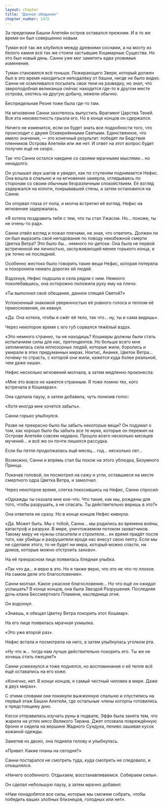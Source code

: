 ```yaml
---
layout: chapter
title: "Данное обещание"
chapter_number: 1472
---
```




За пределами Башни Алетейи остров оставался прежним. И в то же время он был совершенно новым.

Туман всё так же клубился между древними соснами, а на мосту из белого камня всё так же стояли застывшие Кошмарные Существа. Но это был новый день. Санни уже мог заметить едва уловимые изменения.

Туман становился всё тоньше. Пожирающего Зверя, который должен был в это время находиться неподалёку от башни, нигде не было видно. Санни не осмеливался посылать свои тени на разведку, но знал, что звероподобная великанша сейчас находится где-то в другом месте острова, охотясь на другую добычу, нежели обычно.

Беспредельная Резня тоже была где-то там.

На мгновение Санни захотелось выпустить Фрагмент Царства Теней. Вся эта неизвестность грызла его. Но в конце концов он сдержался.

Ничего не изменится, если он будет знать все подробности того, что происходит с двумя Осквернёнными Святыми. Единственное, что имело значение, — это конечный результат: победят ли Бедствия пленников Острова Алетейи или же нет. И ответ на этот вопрос будет получен ещё не скоро.

Так что Санни остался наедине со своими мрачными мыслями... но ненадолго.

Он услышал звук шагов и увидел, как по ступеням поднимается Нефис. Она вошла в спальню и на мгновение замерла, оглядываясь по сторонам со своим обычным безразличным спокойствием. Её взгляд задержался на копоти, покрывавшей стены, а затем остановился на Санни.

Он оторвал глаза от пола, и молча встретил её взгляд. Нефис на мгновение задержалась.

«Я хотела поздравить тебя с тем, что ты стал Ужасом. Но... похоже, ты не очень-то рад».

Санни отвёл взгляд и пожал плечами, не зная, что ответить. Должен ли он был выразить своё негодование по поводу неизбежной смерти Цветка Ветра? Это было бы... немного по-детски. Она была не первой встреченной им личностью, заслуживающей менее горького конца, и уж точно не последней.

Особенно жестоко было говорить такие вещи Нефис, которая потеряла и похоронила немало дорогих ей людей.

Вздохнув, Нефис подошла и села рядом с ним. Немного поколебавшись, она осторожно положила руку ему на плечо.

«Ты выполнил своё обещание, данное спящей Святой?»

Успокоенный знакомой уверенностью её ровного голоса и теплом её прикосновения, он кивнул.

«Да. Она хотела, чтобы я сжёг её тело, так что... ну, ты и сама видишь».

Через некоторое время с его губ сорвался тяжёлый вздох.

«Это немного странно, ты не находишь? Кошмары должны были стать испытанием силы для нас, претендентов. Но больше всего мне запомнилась сила иллюзорных людей, которые жили, боролись и умирали в этих придуманных мирах. Ноктис, Ананке, Цветок Ветра... почему-то страсть, с которой они жили, кажется куда более реальной, чем даже наша».

Нефис несколько мгновений молчала, а затем медленно произнесла:

«Мне это вовсе не кажется странным. Я тоже помню тех, кого встречала в Кошмарах».

Она сделала паузу, а затем добавила, чуть понизив голос:

«Хотя иногда мне хочется забыть».

Санни горько улыбнулся.

Разве не прекрасно было бы забыть некоторые вещи? Он подумал о том, как хорошо было бы забыть все те муки, которые он пережил на Острове Алетейи совсем недавно. Прошло всего несколько месяцев мучений... и всё же он почти лишился рассудка.

Если бы петля продолжалась ещё месяц... год... несколько лет...

Возможно, Санни и впрямь стал бы похож на этого ублюдка, Безумного Принца.

Покачав головой, он посмотрел на сажу и угли, оставшиеся на месте смертного одра Цветка Ветра, и замолчал.

Через некоторое время, слегка покосившись на Нефис, Санни спросил:

«Однажды ты сказала мне кое-что. Что такие, как мы, рождены для того, чтобы разрушать, а не спасать. Ты действительно веришь в это?»

Она ответила не сразу. Но в конце концов Нефис кивнула.

«Да. Может быть. Мы с тобой, Санни... мы родились во времена войны, катастроф и разрухи. В мире, уничтожаемом потоком захватчиков. Такому миру не нужны спасители и строители... их время придёт после того, как убийцы и разрушители вроде нас внесут свою лепту. Если мы не сделаем этого, то не будет ни мира, который можно спасти, ни домов, которые можно отстроить заново».

На её прекрасном лице появилась бледная улыбка.

«Так что да... я верю в это. Но я также верю, что это не что-то плохое. На самом деле это благословение».

Санни молчал. Какое ужасное благословение... Но что ещё он ожидал услышать? В конце концов, она была Звездой Разрушения. Последняя дочь клана Бессмертного Пламени, наследница огня.

Он вздохнул.

«Знаешь, я обещал Цветку Ветра покорить этот Кошмар».

На его лице появилась мрачная ухмылка.

«Это уже второй раз».

Нефис встала и посмотрела на него, а затем улыбнулась уголком рта.

«Ну что ж... тогда нам лучше действительно покорить его. Ты же не хочешь стать лжецом?»

Санни усмехнулся и тоже поднялся, но воспоминания о её тепле всё ещё оставались на его коже.

«Конечно, нет. В конце концов, я самый честный человек в мире. Даже в двух мирах».

С этими словами они покинули выжженную спальню и спустились на первый этаж Башни Алетейи, где остальные члены когорты готовились к предстоящему дню.

Кэсси отправилась изучать руны в подвале, Эффи была занята тем, что жарила на углях мясо Великого Тирана. Джет отозвала повреждённую броню и сидела на вершине Жадного Сундука, лениво зашивая кусок кожаной одежды.

Заметив их двоих, она подняла голову и улыбнулась.

«Привет. Какие планы на сегодня?»

Санни постарался не смотреть туда, куда смотреть не следовало, и откашлялся.

«Ничего особенного. Отдыхаем, восстанавливаемся. Собираем силы».

Он сделал небольшую паузу, а затем мрачно добавил:

«Нам понадобятся все силы, которые мы сможем собрать, чтобы победить ваших злобных близнецов, голодных или нет».

